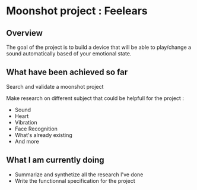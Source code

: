 # Moonshot project : Feelears

## Overview

The goal of the project is to build a device that will be able to play/change a sound automatically based of your emotional state.

## What have been achieved so far

Search and validate a moonshot project

Make research on different subject that could be helpfull for the project :

- Sound
- Heart
- Vibration
- Face Recognition
- What's already existing
- And more

## What I am currently doing

- Summarize and synthetize all the research I've done
- Write the functionnal specification for the project
